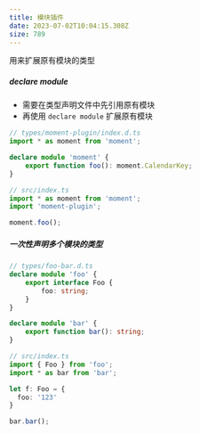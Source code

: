```yaml
---
title: 模块插件
date: 2023-07-02T10:04:15.308Z
size: 789
---
```

用来扩展原有模块的类型

##### declare module

- 需要在类型声明文件中先引用原有模块
- 再使用 `declare module` 扩展原有模块

```typescript
// types/moment-plugin/index.d.ts
import * as moment from 'moment';

declare module 'moment' {
    export function foo(): moment.CalendarKey;
}
```

```typescript
// src/index.ts
import * as moment from 'moment';
import 'moment-plugin';

moment.foo();
```

##### 一次性声明多个模块的类型

```typescript
// types/foo-bar.d.ts
declare module 'foo' {
    export interface Foo {
        foo: string;
    }
}

declare module 'bar' {
    export function bar(): string;
}
```

```typescript
// src/index.ts
import { Foo } from 'foo';
import * as bar from 'bar';

let f: Foo = {
  foo: '123'
}

bar.bar();
```

